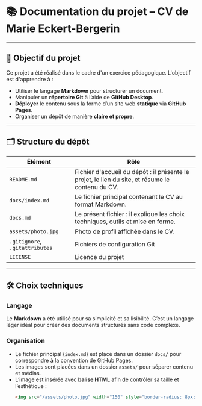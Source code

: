 # 📚 Documentation du projet – CV de Marie Eckert-Bergerin

---

## 🎯 Objectif du projet

Ce projet a été réalisé dans le cadre d'un exercice pédagogique. L'objectif est d'apprendre à :

- Utiliser le langage **Markdown** pour structurer un document.
- Manipuler un **répertoire Git** à l’aide de **GitHub Desktop**.
- **Déployer** le contenu sous la forme d’un site web **statique** via **GitHub Pages**.
- Organiser un dépôt de manière **claire et propre**.

---

## 🗂️ Structure du dépôt

| Élément | Rôle |
|--------|------|
| `README.md` | Fichier d'accueil du dépôt : il présente le projet, le lien du site, et résume le contenu du CV. |
| `docs/index.md` | Le fichier principal contenant le CV au format Markdown. |
| `docs.md` | Le présent fichier : il explique les choix techniques, outils et mise en forme. |
| `assets/photo.jpg` | Photo de profil affichée dans le CV. |
| `.gitignore`, `.gitattributes` | Fichiers de configuration Git |
| `LICENSE` | Licence du projet |

---

## 🛠️ Choix techniques

### Langage

Le **Markdown** a été utilisé pour sa simplicité et sa lisibilité. C’est un langage léger idéal pour créer des documents structurés sans code complexe.

### Organisation

- Le fichier principal (`index.md`) est placé dans un dossier `docs/` pour correspondre à la convention de GitHub Pages.
- Les images sont placées dans un dossier `assets/` pour séparer contenu et médias.
- L’image est insérée avec **balise HTML** afin de contrôler sa taille et l’esthétique :
  ```html
  <img src="/assets/photo.jpg" width="150" style="border-radius: 8px;" />
